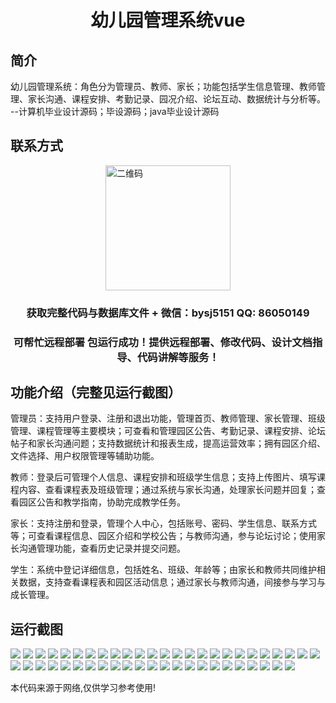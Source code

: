 <p><h1 align="center">幼儿园管理系统vue</h1></p>

## 简介
幼儿园管理系统：角色分为管理员、教师、家长；功能包括学生信息管理、教师管理、家长沟通、课程安排、考勤记录、园况介绍、论坛互动、数据统计与分析等。    --计算机毕业设计源码；毕设源码；java毕业设计源码


## 联系方式
<img src="https://bs-1329754181.cos.ap-shanghai.myqcloud.com/wx.jpg" alt="二维码" style="display: block; margin: 0 auto;" width="200px">
<p><h3 align="center">获取完整代码与数据库文件 + 微信：bysj5151 QQ: 86050149</h3></p>
<p><h3 align="center">可帮忙远程部署 包运行成功！提供远程部署、修改代码、设计文档指导、代码讲解等服务！</h3></p>

## 功能介绍（完整见运行截图）
管理员：支持用户登录、注册和退出功能，管理首页、教师管理、家长管理、班级管理、课程管理等主要模块；可查看和管理园区公告、考勤记录、课程安排、论坛帖子和家长沟通问题；支持数据统计和报表生成，提高运营效率；拥有园区介绍、文件选择、用户权限管理等辅助功能。

教师：登录后可管理个人信息、课程安排和班级学生信息；支持上传图片、填写课程内容、查看课程表及班级管理；通过系统与家长沟通，处理家长问题并回复；查看园区公告和教学指南，协助完成教学任务。

家长：支持注册和登录，管理个人中心，包括账号、密码、学生信息、联系方式等；可查看课程信息、园区介绍和学校公告；与教师沟通，参与论坛讨论；使用家长沟通管理功能，查看历史记录并提交问题。

学生：系统中登记详细信息，包括姓名、班级、年龄等；由家长和教师共同维护相关数据，支持查看课程表和园区活动信息；通过家长与教师沟通，间接参与学习与成长管理。


## 运行截图
![](https://bs-1329754181.cos.ap-shanghai.myqcloud.com/ssm/KindergartenManagementSystem/img/001.jpg)
![](https://bs-1329754181.cos.ap-shanghai.myqcloud.com/ssm/KindergartenManagementSystem/img/002.jpg)
![](https://bs-1329754181.cos.ap-shanghai.myqcloud.com/ssm/KindergartenManagementSystem/img/003.jpg)
![](https://bs-1329754181.cos.ap-shanghai.myqcloud.com/ssm/KindergartenManagementSystem/img/004.jpg)
![](https://bs-1329754181.cos.ap-shanghai.myqcloud.com/ssm/KindergartenManagementSystem/img/005.jpg)
![](https://bs-1329754181.cos.ap-shanghai.myqcloud.com/ssm/KindergartenManagementSystem/img/006.jpg)
![](https://bs-1329754181.cos.ap-shanghai.myqcloud.com/ssm/KindergartenManagementSystem/img/007.jpg)
![](https://bs-1329754181.cos.ap-shanghai.myqcloud.com/ssm/KindergartenManagementSystem/img/008.jpg)
![](https://bs-1329754181.cos.ap-shanghai.myqcloud.com/ssm/KindergartenManagementSystem/img/009.jpg)
![](https://bs-1329754181.cos.ap-shanghai.myqcloud.com/ssm/KindergartenManagementSystem/img/010.jpg)
![](https://bs-1329754181.cos.ap-shanghai.myqcloud.com/ssm/KindergartenManagementSystem/img/011.jpg)
![](https://bs-1329754181.cos.ap-shanghai.myqcloud.com/ssm/KindergartenManagementSystem/img/012.jpg)
![](https://bs-1329754181.cos.ap-shanghai.myqcloud.com/ssm/KindergartenManagementSystem/img/013.jpg)
![](https://bs-1329754181.cos.ap-shanghai.myqcloud.com/ssm/KindergartenManagementSystem/img/014.jpg)
![](https://bs-1329754181.cos.ap-shanghai.myqcloud.com/ssm/KindergartenManagementSystem/img/015.jpg)
![](https://bs-1329754181.cos.ap-shanghai.myqcloud.com/ssm/KindergartenManagementSystem/img/016.jpg)
![](https://bs-1329754181.cos.ap-shanghai.myqcloud.com/ssm/KindergartenManagementSystem/img/017.jpg)
![](https://bs-1329754181.cos.ap-shanghai.myqcloud.com/ssm/KindergartenManagementSystem/img/018.jpg)
![](https://bs-1329754181.cos.ap-shanghai.myqcloud.com/ssm/KindergartenManagementSystem/img/019.jpg)
![](https://bs-1329754181.cos.ap-shanghai.myqcloud.com/ssm/KindergartenManagementSystem/img/020.jpg)
![](https://bs-1329754181.cos.ap-shanghai.myqcloud.com/ssm/KindergartenManagementSystem/img/021.jpg)
![](https://bs-1329754181.cos.ap-shanghai.myqcloud.com/ssm/KindergartenManagementSystem/img/022.jpg)
![](https://bs-1329754181.cos.ap-shanghai.myqcloud.com/ssm/KindergartenManagementSystem/img/023.jpg)
![](https://bs-1329754181.cos.ap-shanghai.myqcloud.com/ssm/KindergartenManagementSystem/img/024.jpg)
![](https://bs-1329754181.cos.ap-shanghai.myqcloud.com/ssm/KindergartenManagementSystem/img/025.jpg)
![](https://bs-1329754181.cos.ap-shanghai.myqcloud.com/ssm/KindergartenManagementSystem/img/026.jpg)
![](https://bs-1329754181.cos.ap-shanghai.myqcloud.com/ssm/KindergartenManagementSystem/img/027.jpg)
![](https://bs-1329754181.cos.ap-shanghai.myqcloud.com/ssm/KindergartenManagementSystem/img/028.jpg)
![](https://bs-1329754181.cos.ap-shanghai.myqcloud.com/ssm/KindergartenManagementSystem/img/029.jpg)
![](https://bs-1329754181.cos.ap-shanghai.myqcloud.com/ssm/KindergartenManagementSystem/img/030.jpg)
![](https://bs-1329754181.cos.ap-shanghai.myqcloud.com/ssm/KindergartenManagementSystem/img/031.jpg)
![](https://bs-1329754181.cos.ap-shanghai.myqcloud.com/ssm/KindergartenManagementSystem/img/032.jpg)
![](https://bs-1329754181.cos.ap-shanghai.myqcloud.com/ssm/KindergartenManagementSystem/img/033.jpg)
![](https://bs-1329754181.cos.ap-shanghai.myqcloud.com/ssm/KindergartenManagementSystem/img/034.jpg)
![](https://bs-1329754181.cos.ap-shanghai.myqcloud.com/ssm/KindergartenManagementSystem/img/035.jpg)
![](https://bs-1329754181.cos.ap-shanghai.myqcloud.com/ssm/KindergartenManagementSystem/img/036.jpg)
![](https://bs-1329754181.cos.ap-shanghai.myqcloud.com/ssm/KindergartenManagementSystem/img/037.jpg)
![](https://bs-1329754181.cos.ap-shanghai.myqcloud.com/ssm/KindergartenManagementSystem/img/038.jpg)
![](https://bs-1329754181.cos.ap-shanghai.myqcloud.com/ssm/KindergartenManagementSystem/img/039.jpg)
![](https://bs-1329754181.cos.ap-shanghai.myqcloud.com/ssm/KindergartenManagementSystem/img/040.jpg)
![](https://bs-1329754181.cos.ap-shanghai.myqcloud.com/ssm/KindergartenManagementSystem/img/041.jpg)
![](https://bs-1329754181.cos.ap-shanghai.myqcloud.com/ssm/KindergartenManagementSystem/img/042.jpg)
![](https://bs-1329754181.cos.ap-shanghai.myqcloud.com/ssm/KindergartenManagementSystem/img/043.jpg)
![](https://bs-1329754181.cos.ap-shanghai.myqcloud.com/ssm/KindergartenManagementSystem/img/044.jpg)
![](https://bs-1329754181.cos.ap-shanghai.myqcloud.com/ssm/KindergartenManagementSystem/img/045.jpg)
![](https://bs-1329754181.cos.ap-shanghai.myqcloud.com/ssm/KindergartenManagementSystem/img/046.jpg)
![](https://bs-1329754181.cos.ap-shanghai.myqcloud.com/ssm/KindergartenManagementSystem/img/047.jpg)
![](https://bs-1329754181.cos.ap-shanghai.myqcloud.com/ssm/KindergartenManagementSystem/img/048.jpg)

<p>本代码来源于网络,仅供学习参考使用!</p>
